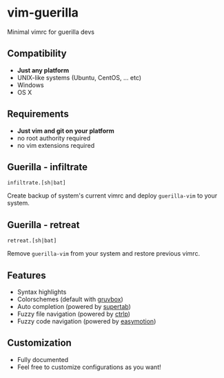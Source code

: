 # vim-guerilla
Minimal vimrc for guerilla devs


## Compatibility
- **Just any platform**
- UNIX-like systems (Ubuntu, CentOS, ... etc)
- Windows
- OS X


## Requirements
- **Just vim and git on your platform**
- no root authority required
- no vim extensions required


## Guerilla - infiltrate 

`infiltrate.[sh|bat]`

Create backup of system's current vimrc and deploy `guerilla-vim` to your system.


## Guerilla - retreat

`retreat.[sh|bat]`

Remove `guerilla-vim` from your system and restore previous vimrc.


## Features
- Syntax highlights
- Colorschemes (default with [gruvbox])
- Auto completion (powered by [supertab])
- Fuzzy file navigation (powered by [ctrlp])
- Fuzzy code navigation (powered by [easymotion])

## Customization
- Fully documented
- Feel free to customize configurations as you want!

[gruvbox]: https://github.com/morhetz/gruvbox
[supertab]: https://github.com/ervandew/supertab
[ctrlp]: https://github.com/kien/ctrlp.vim
[easymotion]: https://github.com/easymotion/vim-easymotion
